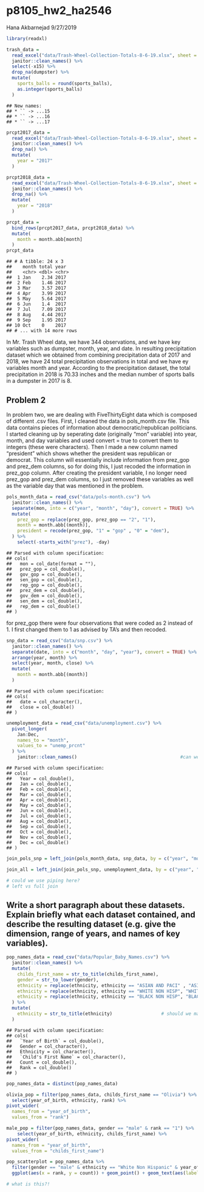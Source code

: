 p8105\_hw2\_ha2546
================
Hana Akbarnejad
9/27/2019

``` r
library(readxl)

trash_data = 
  read_excel("data/Trash-Wheel-Collection-Totals-8-6-19.xlsx", sheet = "Mr. Trash Wheel") %>% 
  janitor::clean_names() %>% 
  select(-x15) %>% 
  drop_na(dumpster) %>% 
  mutate(
    sports_balls = round(sports_balls),
    as.integer(sports_balls)
  )
```

    ## New names:
    ## * `` -> ...15
    ## * `` -> ...16
    ## * `` -> ...17

``` r
prcpt2017_data = 
  read_excel("data/Trash-Wheel-Collection-Totals-8-6-19.xlsx", sheet = "2017 Precipitation", skip = 1) %>% 
  janitor::clean_names() %>% 
  drop_na() %>% 
  mutate(
    year = "2017"
  )

prcpt2018_data = 
  read_excel("data/Trash-Wheel-Collection-Totals-8-6-19.xlsx", sheet = "2018 Precipitation", skip = 1) %>% 
  janitor::clean_names() %>% 
  drop_na() %>% 
  mutate(
    year = "2018"
  )

prcpt_data =
  bind_rows(prcpt2017_data, prcpt2018_data) %>%
  mutate(
    month = month.abb[month]
  )
prcpt_data
```

    ## # A tibble: 24 x 3
    ##    month total year 
    ##    <chr> <dbl> <chr>
    ##  1 Jan    2.34 2017 
    ##  2 Feb    1.46 2017 
    ##  3 Mar    3.57 2017 
    ##  4 Apr    3.99 2017 
    ##  5 May    5.64 2017 
    ##  6 Jun    1.4  2017 
    ##  7 Jul    7.09 2017 
    ##  8 Aug    4.44 2017 
    ##  9 Sep    1.95 2017 
    ## 10 Oct    0    2017 
    ## # ... with 14 more rows

In Mr. Trash Wheel data, we have 344 observations, and we have key
variables such as dumpster, month, year, and date. In resulting
precipitation dataset which we obtained from combining precipitation
data of 2017 and 2018, we have 24 total precipitation observations in
total and we have ey variables month and year. According to the
precipitation dataset, the total precipitation in 2018 is 70.33 inches
and the median number of sports balls in a dumpster in 2017 is 8.

## Problem 2

In problem two, we are dealing with FiveThirtyEight data which is
composed of different .csv files. First, I cleaned the data in
pols\_month.csv file. This data contains pieces of information about
democratic/republican politicians. I started cleaning up by seperating
date (originally “mon” variable) into year, month, and day variables and
used convert = true to convert them to integers (these were characters).
Then I made a new column named “president” which shows whether the
president was republican or democrat. This column will essentially
include information from prez\_gop and prez\_dem columns, so for doing
this, I just recoded the information in prez\_gop column. After creating
the president variable, I no longer need prez\_gop and prez\_dem
columns, so I just removed these variables as well as the variable day
that was mentioned in the problem.

``` r
pols_month_data = read_csv("data/pols-month.csv") %>% 
  janitor::clean_names() %>%
  separate(mon, into = c("year", "month", "day"), convert = TRUE) %>% 
  mutate(
    prez_gop = replace(prez_gop, prez_gop == "2", "1"),
    month = month.abb[(month)],
    president = recode(prez_gop, "1" = "gop" , "0" = "dem"),
  ) %>% 
    select(-starts_with("prez"), -day)
```

    ## Parsed with column specification:
    ## cols(
    ##   mon = col_date(format = ""),
    ##   prez_gop = col_double(),
    ##   gov_gop = col_double(),
    ##   sen_gop = col_double(),
    ##   rep_gop = col_double(),
    ##   prez_dem = col_double(),
    ##   gov_dem = col_double(),
    ##   sen_dem = col_double(),
    ##   rep_dem = col_double()
    ## )

for prez\_gop there were four observations that were coded as 2 instead
of 1. I first changed them to 1 as advised by TA’s and then recoded.

``` r
snp_data = read_csv("data/snp.csv") %>% 
  janitor::clean_names() %>% 
  separate(date, into = c("month", "day", "year"), convert = TRUE) %>%
  arrange(year, month) %>% 
  select(year, month, close) %>% 
  mutate(
    month = month.abb[(month)]
  )
```

    ## Parsed with column specification:
    ## cols(
    ##   date = col_character(),
    ##   close = col_double()
    ## )

``` r
unemployment_data = read_csv("data/unemployment.csv") %>% 
  pivot_longer(
    Jan:Dec,
    names_to = "month",
    values_to = "unemp_prcnt"
  ) %>% 
    janitor::clean_names()                                      #can we use janitor here?
```

    ## Parsed with column specification:
    ## cols(
    ##   Year = col_double(),
    ##   Jan = col_double(),
    ##   Feb = col_double(),
    ##   Mar = col_double(),
    ##   Apr = col_double(),
    ##   May = col_double(),
    ##   Jun = col_double(),
    ##   Jul = col_double(),
    ##   Aug = col_double(),
    ##   Sep = col_double(),
    ##   Oct = col_double(),
    ##   Nov = col_double(),
    ##   Dec = col_double()
    ## )

``` r
join_pols_snp = left_join(pols_month_data, snp_data, by = c("year", "month"))

join_all = left_join(join_pols_snp, unemployment_data, by = c("year", "month")) 

# could we use piping here?
# left vs full join
```

## Write a short paragraph about these datasets. Explain briefly what each dataset contained, and describe the resulting dataset (e.g. give the dimension, range of years, and names of key variables).

``` r
pop_names_data = read_csv("data/Popular_Baby_Names.csv") %>% 
  janitor::clean_names() %>% 
  mutate(
    childs_first_name = str_to_title(childs_first_name),
    gender = str_to_lower(gender),
    ethnicity = replace(ethnicity, ethnicity == "ASIAN AND PACI" , "ASIAN AND PACIFIC ISLANDER"),
    ethnicity = replace(ethnicity, ethnicity == "WHITE NON HISP", "WHITE NON HISPANIC"),
    ethnicity = replace(ethnicity, ethnicity == "BLACK NON HISP", "BLACK NON HISPANIC")
  ) %>% 
  mutate(
    ethnicity = str_to_title(ethnicity)                  # should we make gender and ethnicity lower case?!
  )
```

    ## Parsed with column specification:
    ## cols(
    ##   `Year of Birth` = col_double(),
    ##   Gender = col_character(),
    ##   Ethnicity = col_character(),
    ##   `Child's First Name` = col_character(),
    ##   Count = col_double(),
    ##   Rank = col_double()
    ## )

``` r
pop_names_data = distinct(pop_names_data)
```

``` r
olivia_pop = filter(pop_names_data, childs_first_name == "Olivia") %>% 
  select(year_of_birth, ethnicity, rank) %>% 
pivot_wider(
  names_from = "year_of_birth", 
  values_from = "rank")
```

``` r
male_pop = filter(pop_names_data, gender == "male" & rank == "1") %>% 
    select(year_of_birth, ethnicity, childs_first_name) %>% 
pivot_wider(
  names_from = "year_of_birth", 
  values_from = "childs_first_name")
```

``` r
pop_scatterplot = pop_names_data %>% 
  filter(gender == "male" & ethnicity == "White Non Hispanic" & year_of_birth == "2016") %>% 
  ggplot(aes(x = rank, y = count)) + geom_point() + geom_text(aes(label = childs_first_name),hjust = 0, vjust = 0)

# what is this?!
```
